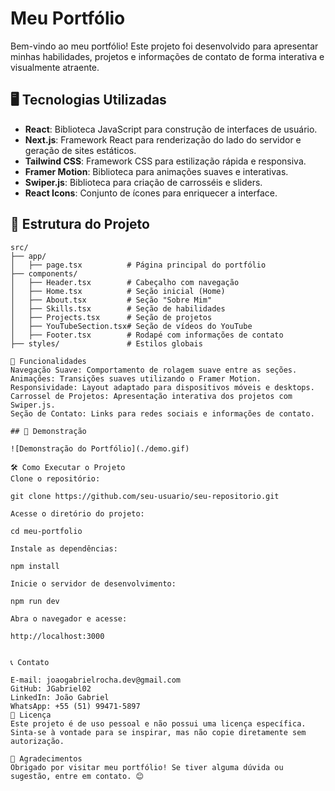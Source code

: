 # Meu Portfólio

Bem-vindo ao meu portfólio! Este projeto foi desenvolvido para apresentar minhas habilidades, projetos e informações de contato de forma interativa e visualmente atraente.

## 🖥️ Tecnologias Utilizadas

- **React**: Biblioteca JavaScript para construção de interfaces de usuário.
- **Next.js**: Framework React para renderização do lado do servidor e geração de sites estáticos.
- **Tailwind CSS**: Framework CSS para estilização rápida e responsiva.
- **Framer Motion**: Biblioteca para animações suaves e interativas.
- **Swiper.js**: Biblioteca para criação de carrosséis e sliders.
- **React Icons**: Conjunto de ícones para enriquecer a interface.

## 📂 Estrutura do Projeto

```plaintext
src/
├── app/
│   ├── page.tsx          # Página principal do portfólio
├── components/
│   ├── Header.tsx        # Cabeçalho com navegação
│   ├── Home.tsx          # Seção inicial (Home)
│   ├── About.tsx         # Seção "Sobre Mim"
│   ├── Skills.tsx        # Seção de habilidades
│   ├── Projects.tsx      # Seção de projetos
│   ├── YouTubeSection.tsx# Seção de vídeos do YouTube
│   ├── Footer.tsx        # Rodapé com informações de contato
├── styles/               # Estilos globais

🚀 Funcionalidades
Navegação Suave: Comportamento de rolagem suave entre as seções.
Animações: Transições suaves utilizando o Framer Motion.
Responsividade: Layout adaptado para dispositivos móveis e desktops.
Carrossel de Projetos: Apresentação interativa dos projetos com Swiper.js.
Seção de Contato: Links para redes sociais e informações de contato.

## 📸 Demonstração

![Demonstração do Portfólio](./demo.gif)

🛠️ Como Executar o Projeto
Clone o repositório:

git clone https://github.com/seu-usuario/seu-repositorio.git

Acesse o diretório do projeto:

cd meu-portfolio

Instale as dependências:

npm install

Inicie o servidor de desenvolvimento:

npm run dev

Abra o navegador e acesse:

http://localhost:3000


📞 Contato

E-mail: joaogabrielrocha.dev@gmail.com
GitHub: JGabriel02
LinkedIn: João Gabriel
WhatsApp: +55 (51) 99471-5897
📝 Licença
Este projeto é de uso pessoal e não possui uma licença específica. Sinta-se à vontade para se inspirar, mas não copie diretamente sem autorização.

🌟 Agradecimentos
Obrigado por visitar meu portfólio! Se tiver alguma dúvida ou sugestão, entre em contato. 😊